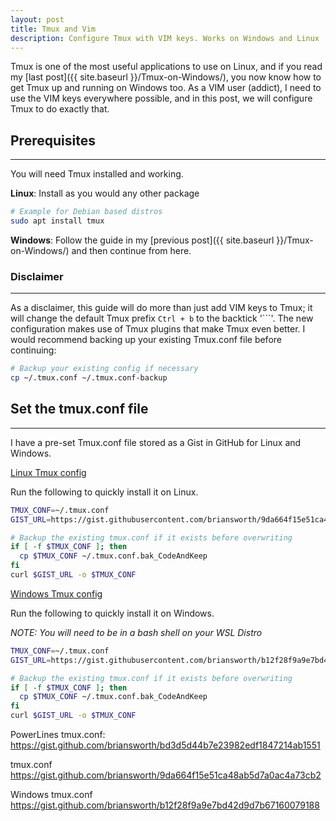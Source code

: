 ```yaml
---
layout: post
title: Tmux and Vim
description: Configure Tmux with VIM keys. Works on Windows and Linux
---
```


Tmux is one of the most useful applications to use on Linux, 
and if you read my [last post]({{ site.baseurl }}/Tmux-on-Windows/), 
you now know how to get Tmux up and running on Windows too.
As a VIM user (addict), I need to use the VIM keys everywhere possible, 
and in this post, we will configure Tmux to do exactly that.

## Prerequisites

----

You will need Tmux installed and working.

**Linux**: Install as you would any other package

```bash
# Example for Debian based distros
sudo apt install tmux
```

**Windows**: Follow the guide in my 
[previous post]({{ site.baseurl }}/Tmux-on-Windows/) and then continue from here.


### Disclaimer

----

As a disclaimer, this guide will do more than just add VIM keys to Tmux;
it will change the default Tmux prefix `Ctrl + b` to the backtick '```'. 
The new configuration makes use of Tmux plugins that make Tmux even better.
I would recommend backing up your existing Tmux.conf file before continuing:

```bash
# Backup your existing config if necessary
cp ~/.tmux.conf ~/.tmux.conf-backup
```

## Set the tmux.conf file

----

I have a pre-set Tmux.conf file stored as a Gist in GitHub for Linux and Windows.

[Linux Tmux config](https://gist.github.com/briansworth/9da664f15e51ca48ab5d7a0ac4a73cb2)

Run the following to quickly install it on Linux.

```bash
TMUX_CONF=~/.tmux.conf
GIST_URL=https://gist.githubusercontent.com/briansworth/9da664f15e51ca48ab5d7a0ac4a73cb2/raw/ea2f7da743887e345dbddeccd7eedb1fd2271ba6/.tmux.conf

# Backup the existing tmux.conf if it exists before overwriting
if [ -f $TMUX_CONF ]; then
  cp $TMUX_CONF ~/.tmux.conf.bak_CodeAndKeep
fi
curl $GIST_URL -o $TMUX_CONF
```

[Windows Tmux config](https://gist.github.com/briansworth/b12f28f9a9e7bd42d9d7b67160079188)

Run the following to quickly install it on Windows.

*NOTE: You will need to be in a bash shell on your WSL Distro*

```bash
TMUX_CONF=~/.tmux.conf
GIST_URL=https://gist.githubusercontent.com/briansworth/b12f28f9a9e7bd42d9d7b67160079188/raw/61bcca39aed0b68fb2891c26ac4bf92c20733bcd/windows.tmux.conf

# Backup the existing tmux.conf if it exists before overwriting
if [ -f $TMUX_CONF ]; then
  cp $TMUX_CONF ~/.tmux.conf.bak_CodeAndKeep
fi
curl $GIST_URL -o $TMUX_CONF
```


PowerLines tmux.conf:
https://gist.github.com/briansworth/bd3d5d44b7e23982edf1847214ab1551

tmux.conf
https://gist.github.com/briansworth/9da664f15e51ca48ab5d7a0ac4a73cb2

Windows tmux.conf
https://gist.github.com/briansworth/b12f28f9a9e7bd42d9d7b67160079188

